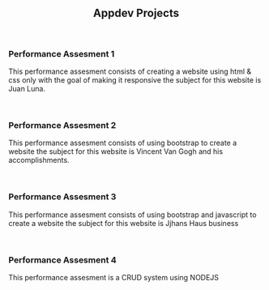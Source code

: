 <h2 align="center"> Appdev Projects </h2>


<div> 
<br/>
<h3 align = "left" > Performance Assesment 1 </h3> 
<p align = "left" > This performance assesment consists of creating a website using html & css only with the goal of making it responsive the subject for this website is Juan Luna. </p> 
</div>

<br/> 

<div> 
<h3 align = "left" > Performance Assesment 2 </h3> 
<p align = "left" > This performance assesment consists of using bootstrap to create a website the subject for this website is Vincent Van Gogh and his accomplishments. </p> 
</div>

<br/> 

<div> 
<h3 align = "left" > Performance Assesment 3 </h3> 
<p align = "left" > This performance assesment consists of using bootstrap and javascript to create a website the subject for this website is Jjhans Haus business  </p> 
</div>

<br/> 

<div> 
<h3 align = "left" > Performance Assesment 4 </h3> 
<p align = "left" > This performance assesment is a CRUD system using NODEJS </p> 
</div>

<br/> 
<div>



<br/>

